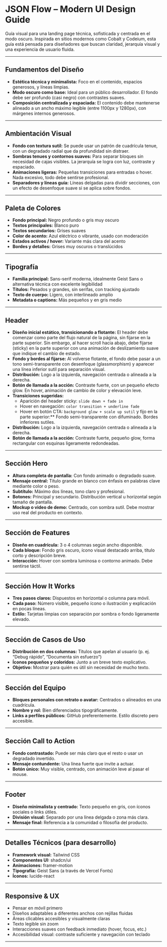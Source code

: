 # JSON Flow – Modern UI Design Guide

Guía visual para una landing page técnica, sofisticada y centrada en el modo oscuro. Inspirada en sitios modernos como Cobalt y Codeium, esta guía está pensada para diseñadores que buscan claridad, jerarquía visual y una experiencia de usuario fluida.

---

## Fundamentos del Diseño

- **Estética técnica y minimalista:** Foco en el contenido, espacios generosos, y líneas limpias.
- **Modo oscuro como base:** Ideal para un público desarrollador. El fondo debe ser profundo (casi negro) con contrastes suaves.
- **Composición centralizada y espaciada:** El contenido debe mantenerse alineado a un ancho máximo legible (entre 1100px y 1280px), con márgenes internos generosos.

---

## Ambientación Visual

- **Fondo con textura sutil:** Se puede usar un patrón de cuadrícula tenue, con un degradado radial que da profundidad sin distraer.
- **Sombras tenues y contornos suaves:** Para separar bloques sin necesidad de cajas visibles. La jerarquía se logra con luz, contraste y espaciado.
- **Animaciones ligeras:** Pequeñas transiciones para entradas o hover. Nada excesivo, todo debe sentirse profesional.
- **Separadores y líneas guía:** Líneas delgadas para dividir secciones, con un efecto de desenfoque suave si se aplica sobre fondos.

---

## Paleta de Colores

- **Fondo principal:** Negro profundo o gris muy oscuro
- **Textos principales:** Blanco puro
- **Textos secundarios:** Grises suaves
- **Color de acento:** Azul eléctrico o vibrante, usado con moderación
- **Estados activos / hover:** Variante más clara del acento
- **Bordes y detalles:** Grises muy oscuros o translúcidos

---

## Tipografía

- **Familia principal:** Sans-serif moderna, idealmente Geist Sans o alternativa técnica con excelente legibilidad
- **Títulos:** Pesados y grandes, sin serifas, con tracking ajustado
- **Texto de cuerpo:** Ligero, con interlineado amplio
- **Metadata o captions:** Más pequeños y en gris medio

---

## Header

- **Diseño inicial estático, transicionando a flotante:** El header debe comenzar como parte del flujo natural de la página, sin fijarse en la parte superior. Sin embargo, al hacer scroll hacia abajo, debe fijarse (sticky) en la parte superior con una animación de deslizamiento suave que indique el cambio de estado.
- **Fondo y bordes al fijarse:** Al volverse flotante, el fondo debe pasar a un tono semi-transparente con desenfoque (glassmorphism) y aparecer una línea inferior sutil para separación visual.
- **Distribución:** Logo a la izquierda, navegación centrada o alineada a la derecha.
- **Botón de llamada a la acción:** Contraste fuerte, con un pequeño efecto glow. En hover, animación de cambio de color y elevación leve.
- **Transiciones sugeridas:**
  - Aparición del header sticky: `slide down + fade in`
  - Hover en navegación: `color transition + underline fade`
  - Hover en botón CTA: `background glow + scale up sutil` y fijo en la parte superior:** Fondo semi-transparente con difuminado. Bordes inferiores sutiles.
- **Distribución:** Logo a la izquierda, navegación centrada o alineada a la derecha.
- **Botón de llamada a la acción:** Contraste fuerte, pequeño glow, forma rectangular con esquinas ligeramente redondeadas.

---

## Sección Hero

- **Altura completa de pantalla:** Con fondo animado o degradado suave.
- **Mensaje central:** Título grande en blanco con énfasis en palabras clave mediante color o peso.
- **Subtítulo:** Máximo dos líneas, tono claro y profesional.
- **Botones:** Principal y secundario. Distribución vertical u horizontal según tamaño de pantalla.
- **Mockup o video de demo:** Centrado, con sombra sutil. Debe mostrar uso real del producto en contexto.

---

## Sección de Features

- **Diseño en cuadrícula:** 3 o 4 columnas según ancho disponible.
- **Cada bloque:** Fondo gris oscuro, ícono visual destacado arriba, título corto y descripción breve.
- **Interacción:** Hover con sombra luminosa o contorno animado. Debe sentirse táctil.

---

## Sección How It Works

- **Tres pasos claros:** Dispuestos en horizontal o columna para móvil.
- **Cada paso:** Número visible, pequeño ícono o ilustración y explicación en pocas líneas.
- **Estilo:** Tarjetas limpias con separación por sombra o fondo ligeramente elevado.

---

## Sección de Casos de Uso

- **Distribución en dos columnas:** Títulos que apelan al usuario (p. ej. “Debug rápido”, “Documenta sin esfuerzo”)
- **Íconos pequeños y coloridos:** Junto a un breve texto explicativo.
- **Objetivo:** Mostrar para quién es útil sin necesidad de mucho texto.

---

## Sección del Equipo

- **Bloques personales con retrato o avatar:** Centrados o alineados en una cuadrícula.
- **Nombre y rol:** Bien diferenciados tipográficamente.
- **Links a perfiles públicos:** GitHub preferentemente. Estilo discreto pero accesible.

---

## Sección Call to Action

- **Fondo contrastado:** Puede ser más claro que el resto o usar un degradado invertido.
- **Mensaje contundente:** Una línea fuerte que invite a actuar.
- **Botón único:** Muy visible, centrado, con animación leve al pasar el mouse.

---

## Footer

- **Diseño minimalista y centrado:** Texto pequeño en gris, con íconos sociales o links útiles.
- **División visual:** Separado por una línea delgada o zona más clara.
- **Mensaje final:** Referencia a la comunidad o filosofía del producto.

---

## Detalles Técnicos (para desarrollo)

- **Framework visual:** Tailwind CSS
- **Componentes UI:** shadcn/ui
- **Animaciones:** framer-motion
- **Tipografía:** Geist Sans (a través de Vercel Fonts)
- **Íconos:** lucide-react

---

## Responsive & UX

- Pensar en móvil primero
- Diseños adaptables a diferentes anchos con rejillas fluidas
- Áreas clicables accesibles y visualmente claras
- Texto legible sin zoom
- Interacciones suaves con feedback inmediato (hover, focus, etc.)
- Accesibilidad visual: contraste suficiente y navegación con teclado

---

